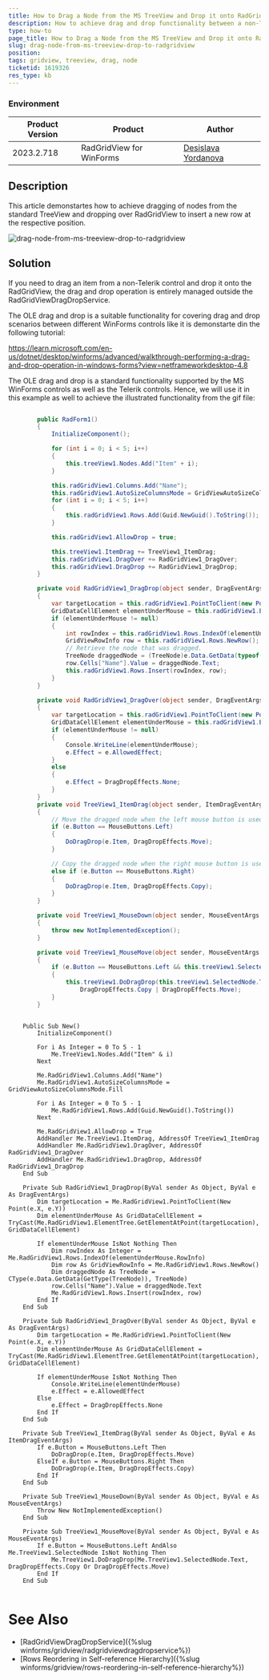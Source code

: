 ```yaml
---
title: How to Drag a Node from the MS TreeView and Drop it onto RadGridView
description: How to achieve drag and drop functionality between a non-Telerik control like MS TreeView and the WinForms RadGridView.
type: how-to
page_title: How to Drag a Node from the MS TreeView and Drop it onto RadGridView
slug: drag-node-from-ms-treeview-drop-to-radgridview
position: 
tags: gridview, treeview, drag, node
ticketid: 1619326
res_type: kb
---
```


### Environment
 
|Product Version|Product|Author|
|----|----|----|
|2023.2.718|RadGridView for WinForms|[Desislava Yordanova](https://www.telerik.com/blogs/author/desislava-yordanova)|
 
## Description

 This article demonstartes how to achieve dragging of nodes from the standard TreeView and dropping over RadGridView to insert a new row at the respective position.

![drag-node-from-ms-treeview-drop-to-radgridview](images/drag-node-from-ms-treeview-drop-to-radgridview.gif)

## Solution

If you need to drag an item from a non-Telerik control and drop it onto the RadGridView, the drag and drop operation is entirely managed outside the RadGridViewDragDropService. 

The OLE drag and drop is a suitable functionality for covering drag and drop scenarios between different WinForms controls like it is demonstarte din the following tutorial:

https://learn.microsoft.com/en-us/dotnet/desktop/winforms/advanced/walkthrough-performing-a-drag-and-drop-operation-in-windows-forms?view=netframeworkdesktop-4.8 

The OLE drag and drop is a standard functionality supported by the MS WinForms controls as well as the Telerik controls. Hence, we will use it in this example as well to achieve the illustrated functionality from the gif file:
 
````C#

        public RadForm1()
        {
            InitializeComponent();

            for (int i = 0; i < 5; i++)
            {
                this.treeView1.Nodes.Add("Item" + i);
            }

            this.radGridView1.Columns.Add("Name");
            this.radGridView1.AutoSizeColumnsMode = GridViewAutoSizeColumnsMode.Fill;
            for (int i = 0; i < 5; i++)
            {
                this.radGridView1.Rows.Add(Guid.NewGuid().ToString());
            }

            this.radGridView1.AllowDrop = true;

            this.treeView1.ItemDrag += TreeView1_ItemDrag; 
            this.radGridView1.DragOver += RadGridView1_DragOver;
            this.radGridView1.DragDrop += RadGridView1_DragDrop;
        }

        private void RadGridView1_DragDrop(object sender, DragEventArgs e)
        {
            var targetLocation = this.radGridView1.PointToClient(new Point(e.X, e.Y));
            GridDataCellElement elementUnderMouse = this.radGridView1.ElementTree.GetElementAtPoint(targetLocation) as GridDataCellElement;
            if (elementUnderMouse != null)
            {
                int rowIndex = this.radGridView1.Rows.IndexOf(elementUnderMouse.RowInfo);
                GridViewRowInfo row = this.radGridView1.Rows.NewRow();
                // Retrieve the node that was dragged.  
                TreeNode draggedNode = (TreeNode)e.Data.GetData(typeof(TreeNode));
                row.Cells["Name"].Value = draggedNode.Text;
                this.radGridView1.Rows.Insert(rowIndex, row);
            }
        }

        private void RadGridView1_DragOver(object sender, DragEventArgs e)
        {
            var targetLocation = this.radGridView1.PointToClient(new Point(e.X, e.Y));
            GridDataCellElement elementUnderMouse = this.radGridView1.ElementTree.GetElementAtPoint(targetLocation) as GridDataCellElement;
            if (elementUnderMouse != null)
            {
                Console.WriteLine(elementUnderMouse);
                e.Effect = e.AllowedEffect;
            }
            else
            {
                e.Effect = DragDropEffects.None;
            }
        } 
        private void TreeView1_ItemDrag(object sender, ItemDragEventArgs e)
        {
            // Move the dragged node when the left mouse button is used.  
            if (e.Button == MouseButtons.Left)
            {
                DoDragDrop(e.Item, DragDropEffects.Move);
            }

            // Copy the dragged node when the right mouse button is used.  
            else if (e.Button == MouseButtons.Right)
            {
                DoDragDrop(e.Item, DragDropEffects.Copy);
            }
        } 

        private void TreeView1_MouseDown(object sender, MouseEventArgs e)
        {
            throw new NotImplementedException();
        }

        private void TreeView1_MouseMove(object sender, MouseEventArgs e)
        {
            if (e.Button == MouseButtons.Left && this.treeView1.SelectedNode != null)
            {
                this.treeView1.DoDragDrop(this.treeView1.SelectedNode.Text, 
                    DragDropEffects.Copy | DragDropEffects.Move);
            }
        }

````
````VB.NET

    Public Sub New()
        InitializeComponent()

        For i As Integer = 0 To 5 - 1
            Me.TreeView1.Nodes.Add("Item" & i)
        Next

        Me.RadGridView1.Columns.Add("Name")
        Me.RadGridView1.AutoSizeColumnsMode = GridViewAutoSizeColumnsMode.Fill

        For i As Integer = 0 To 5 - 1
            Me.RadGridView1.Rows.Add(Guid.NewGuid().ToString())
        Next

        Me.RadGridView1.AllowDrop = True
        AddHandler Me.TreeView1.ItemDrag, AddressOf TreeView1_ItemDrag
        AddHandler Me.RadGridView1.DragOver, AddressOf RadGridView1_DragOver
        AddHandler Me.RadGridView1.DragDrop, AddressOf RadGridView1_DragDrop
    End Sub

    Private Sub RadGridView1_DragDrop(ByVal sender As Object, ByVal e As DragEventArgs)
        Dim targetLocation = Me.RadGridView1.PointToClient(New Point(e.X, e.Y))
        Dim elementUnderMouse As GridDataCellElement = TryCast(Me.RadGridView1.ElementTree.GetElementAtPoint(targetLocation), GridDataCellElement)

        If elementUnderMouse IsNot Nothing Then
            Dim rowIndex As Integer = Me.RadGridView1.Rows.IndexOf(elementUnderMouse.RowInfo)
            Dim row As GridViewRowInfo = Me.RadGridView1.Rows.NewRow()
            Dim draggedNode As TreeNode = CType(e.Data.GetData(GetType(TreeNode)), TreeNode)
            row.Cells("Name").Value = draggedNode.Text
            Me.RadGridView1.Rows.Insert(rowIndex, row)
        End If
    End Sub

    Private Sub RadGridView1_DragOver(ByVal sender As Object, ByVal e As DragEventArgs)
        Dim targetLocation = Me.RadGridView1.PointToClient(New Point(e.X, e.Y))
        Dim elementUnderMouse As GridDataCellElement = TryCast(Me.RadGridView1.ElementTree.GetElementAtPoint(targetLocation), GridDataCellElement)

        If elementUnderMouse IsNot Nothing Then
            Console.WriteLine(elementUnderMouse)
            e.Effect = e.AllowedEffect
        Else
            e.Effect = DragDropEffects.None
        End If
    End Sub

    Private Sub TreeView1_ItemDrag(ByVal sender As Object, ByVal e As ItemDragEventArgs)
        If e.Button = MouseButtons.Left Then
            DoDragDrop(e.Item, DragDropEffects.Move)
        ElseIf e.Button = MouseButtons.Right Then
            DoDragDrop(e.Item, DragDropEffects.Copy)
        End If
    End Sub

    Private Sub TreeView1_MouseDown(ByVal sender As Object, ByVal e As MouseEventArgs)
        Throw New NotImplementedException()
    End Sub

    Private Sub TreeView1_MouseMove(ByVal sender As Object, ByVal e As MouseEventArgs)
        If e.Button = MouseButtons.Left AndAlso Me.TreeView1.SelectedNode IsNot Nothing Then
            Me.TreeView1.DoDragDrop(Me.TreeView1.SelectedNode.Text, DragDropEffects.Copy Or DragDropEffects.Move)
        End If
    End Sub
    
````

# See Also

 * [RadGridViewDragDropService]({%slug winforms/gridview/radgridviewdragdropservice%})
 * [Rows Reordering in Self-reference Hierarchy]({%slug winforms/gridview/rows-reordering-in-self-reference-hierarchy%})

